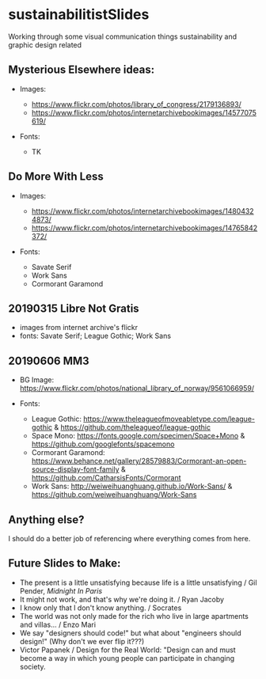 # sustainabilitistSlides

Working through some visual communication things sustainability and graphic design related

## Mysterious Elsewhere ideas:

- Images:

  - <https://www.flickr.com/photos/library_of_congress/2179136893/>
  - <https://www.flickr.com/photos/internetarchivebookimages/14577075619/>

- Fonts:

  - TK

## Do More With Less

- Images:

  - <https://www.flickr.com/photos/internetarchivebookimages/14804324873/>
  - <https://www.flickr.com/photos/internetarchivebookimages/14765842372/>

- Fonts:

  - Savate Serif
  - Work Sans
  - Cormorant Garamond

## 20190315 Libre Not Gratis

- images from internet archive's flickr
- fonts: Savate Serif; League Gothic; Work Sans

## 20190606 MM3

- BG Image: <https://www.flickr.com/photos/national_library_of_norway/9561066959/>
- Fonts:

  - League Gothic: <https://www.theleagueofmoveabletype.com/league-gothic> & <https://github.com/theleagueof/league-gothic>
  - Space Mono: <https://fonts.google.com/specimen/Space+Mono> & <https://github.com/googlefonts/spacemono>
  - Cormorant Garamond: <https://www.behance.net/gallery/28579883/Cormorant-an-open-source-display-font-family> & <https://github.com/CatharsisFonts/Cormorant>
  - Work Sans: <http://weiweihuanghuang.github.io/Work-Sans/> & <https://github.com/weiweihuanghuang/Work-Sans>

## Anything else?

I should do a better job of referencing where everything comes from here.

## Future Slides to Make:

- The present is a little unsatisfying because life is a little unsatisfying / Gil Pender, _Midnight In Paris_
- It might not work, and that's why we're doing it. / Ryan Jacoby
- I know only that I don't know anything. / Socrates
- The world was not only made for the rich who live in large apartments and villas... / Enzo Mari
- We say "designers should code!" but what about "engineers should design!" (Why don't we ever flip it???)
- Victor Papanek / Design for the Real World: "Design can and must become a way in which young people can participate in changing society.
